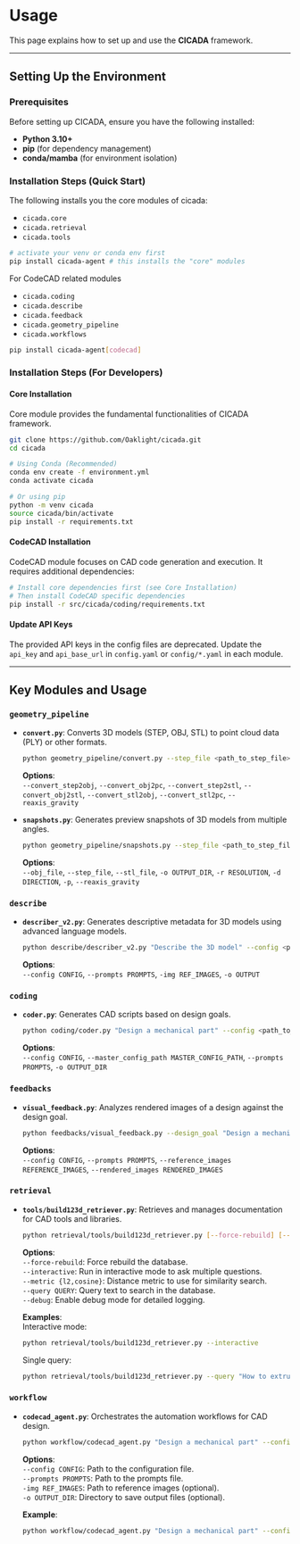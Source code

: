 # Usage

This page explains how to set up and use the **CICADA** framework.

---

## Setting Up the Environment

### Prerequisites

Before setting up CICADA, ensure you have the following installed:

- **Python 3.10+**
- **pip** (for dependency management)
- **conda/mamba** (for environment isolation)

### Installation Steps (Quick Start)

The following installs you the core modules of cicada:

- `cicada.core`
- `cicada.retrieval`
- `cicada.tools`

```bash
# activate your venv or conda env first
pip install cicada-agent # this installs the "core" modules
```

For CodeCAD related modules

- `cicada.coding`
- `cicada.describe`
- `cicada.feedback`
- `cicada.geometry_pipeline`
- `cicada.workflows`

```bash
pip install cicada-agent[codecad]
```

### Installation Steps (For Developers)

#### Core Installation

Core module provides the fundamental functionalities of CICADA framework.

```bash
git clone https://github.com/Oaklight/cicada.git
cd cicada

# Using Conda (Recommended)
conda env create -f environment.yml
conda activate cicada

# Or using pip
python -m venv cicada
source cicada/bin/activate
pip install -r requirements.txt
```

#### CodeCAD Installation

CodeCAD module focuses on CAD code generation and execution. It requires additional dependencies:

```bash
# Install core dependencies first (see Core Installation)
# Then install CodeCAD specific dependencies
pip install -r src/cicada/coding/requirements.txt
```

#### Update API Keys

The provided API keys in the config files are deprecated. Update the `api_key` and `api_base_url` in `config.yaml` or `config/*.yaml` in each module.

---

## Key Modules and Usage

### `geometry_pipeline`

- **`convert.py`**: Converts 3D models (STEP, OBJ, STL) to point cloud data (PLY) or other formats.

  ```bash
  python geometry_pipeline/convert.py --step_file <path_to_step_file> --convert_step2obj
  ```

  **Options**:  
  `--convert_step2obj`, `--convert_obj2pc`, `--convert_step2stl`, `--convert_obj2stl`, `--convert_stl2obj`, `--convert_stl2pc`, `--reaxis_gravity`

- **`snapshots.py`**: Generates preview snapshots of 3D models from multiple angles.

  ```bash
  python geometry_pipeline/snapshots.py --step_file <path_to_step_file> --snapshots
  ```

  **Options**:  
  `--obj_file`, `--step_file`, `--stl_file`, `-o OUTPUT_DIR`, `-r RESOLUTION`, `-d DIRECTION`, `-p`, `--reaxis_gravity`

### `describe`

- **`describer_v2.py`**: Generates descriptive metadata for 3D models using advanced language models.

  ```bash
  python describe/describer_v2.py "Describe the 3D model" --config <path_to_config> --prompts <path_to_prompts>
  ```

  **Options**:  
  `--config CONFIG`, `--prompts PROMPTS`, `-img REF_IMAGES`, `-o OUTPUT`

### `coding`

- **`coder.py`**: Generates CAD scripts based on design goals.

  ```bash
  python coding/coder.py "Design a mechanical part" --config <path_to_config> --prompts <path_to_prompts>
  ```

  **Options**:  
  `--config CONFIG`, `--master_config_path MASTER_CONFIG_PATH`, `--prompts PROMPTS`, `-o OUTPUT_DIR`

### `feedbacks`

- **`visual_feedback.py`**: Analyzes rendered images of a design against the design goal.

  ```bash
  python feedbacks/visual_feedback.py --design_goal "Design a mechanical part" --rendered_images <path_to_images>
  ```

  **Options**:  
  `--config CONFIG`, `--prompts PROMPTS`, `--reference_images REFERENCE_IMAGES`, `--rendered_images RENDERED_IMAGES`

### `retrieval`

- **`tools/build123d_retriever.py`**: Retrieves and manages documentation for CAD tools and libraries.

  ```bash
  python retrieval/tools/build123d_retriever.py [--force-rebuild] [--interactive] [--metric {l2,cosine}] [--query QUERY] [--debug]
  ```

  **Options**:  
  `--force-rebuild`: Force rebuild the database.  
  `--interactive`: Run in interactive mode to ask multiple questions.  
  `--metric {l2,cosine}`: Distance metric to use for similarity search.  
  `--query QUERY`: Query text to search in the database.  
  `--debug`: Enable debug mode for detailed logging.

  **Examples**:  
  Interactive mode:

  ```bash
  python retrieval/tools/build123d_retriever.py --interactive
  ```

  Single query:

  ```bash
  python retrieval/tools/build123d_retriever.py --query "How to extrude a shape?"
  ```

### `workflow`

- **`codecad_agent.py`**: Orchestrates the automation workflows for CAD design.

  ```bash
  python workflow/codecad_agent.py "Design a mechanical part" --config <path_to_config> --prompts <path_to_prompts>
  ```

  **Options**:  
  `--config CONFIG`: Path to the configuration file.  
  `--prompts PROMPTS`: Path to the prompts file.  
  `-img REF_IMAGES`: Path to reference images (optional).  
  `-o OUTPUT_DIR`: Directory to save output files (optional).

  **Example**:

  ```bash
  python workflow/codecad_agent.py "Design a mechanical part" --config workflow/config/code-llm.yaml --prompts workflow/prompts/code-llm.yaml -o output/
  ```
